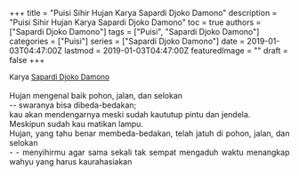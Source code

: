 +++
title = "Puisi Sihir Hujan Karya Sapardi Djoko Damono"
description = "Puisi Sihir Hujan Karya Sapardi Djoko Damono"
toc = true
authors = ["Sapardi Djoko Damono"]
tags = ["Puisi", "Sapardi Djoko Damono"]
categories = ["Puisi"]
series = ["Sapardi Djoko Damono"]
date = 2019-01-03T04:47:00Z
lastmod = 2019-01-03T04:47:00Z
featuredImage = ""
draft = false
+++

<div style="text-align: justify;">
<div style="font-size: small;">Karya <a href="/authors/sapardi-djoko-damono/" target="_blank">Sapardi Djoko Damono</a></div><br />
Hujan mengenal baik pohon, jalan, dan selokan<br />-- swaranya bisa dibeda-bedakan;<br />kau akan mendengarnya meski sudah kaututup pintu dan jendela.<br />Meskipun sudah kau matikan lampu.<br />Hujan, yang tahu benar membeda-bedakan, telah jatuh di pohon, jalan, dan selokan<br />- - menyihirmu agar sama sekali tak sempat mengaduh waktu menangkap wahyu yang harus kaurahasiakan</div>
